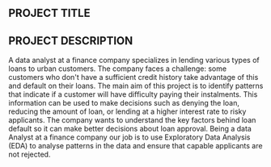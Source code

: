 ## PROJECT TITLE
**PROJECT DESCRIPTION**
---

A data analyst at a finance company specializes in lending various types of loans to urban customers. The company faces a challenge: some customers who don't have a sufficient credit history take advantage of this and default on their loans. The main aim of this project is to identify patterns that indicate if a customer will have difficulty paying their instalments. This information can be used to make decisions such as denying the loan, reducing the amount of loan, or lending at a higher interest rate to risky applicants. The company wants to understand the key factors behind loan default so it can make better decisions about loan approval. Being a data Analyst at a finance company our job is to use Exploratory Data Analysis (EDA) to analyse patterns in the data and ensure that capable applicants are not rejected.


